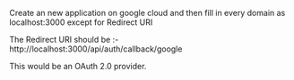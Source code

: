  Create an new application on google cloud and then fill in every domain as localhost:3000 except for Redirect URI

 The Redirect URI should be :- http://localhost:3000/api/auth/callback/google

 This would be an OAuth 2.0 provider.